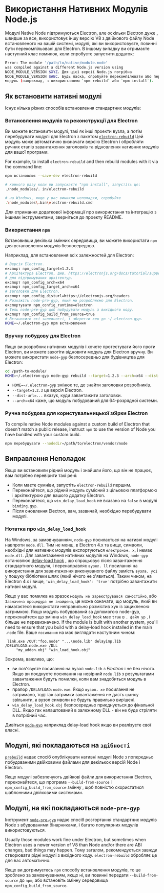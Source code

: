 # Використання Нативних Модулів Node.js

Модулі Native Node підтримуються Electron, але оскільки Electron дуже , швидше за все, використовує іншу версію V8 з двійкового файлу Node встановленого на вашій системі, модулі, які ви використовуєте, повинні бути перекомпільовані для Electron. В іншому випадку ви отримаєте наступний клас помилок, коли спробуєте запустити додаток:

```sh
Error: The module '/path/to/native/module.node'
was compiled against a different Node.js version using
NODE_MODULE_VERSION $XYZ. Для цієї версії Node.js потрібна
NODE_MODULE_VERSION $ABC. Будь ласка, спробуйте перекомпілювати або перевстановити
модуль (наприклад, з використанням `npm rebuild` або `npm install`).
```

## Як встановити нативні модулі

Існує кілька різних способів встановлення стандартних модулів:

### Встановлення модулів та реконструкції для Electron

Ви можете встановити модулі, такі як інші проекти вузла, а потім перебудувати модулі для Electron з пакетом [`electron-rebuild`](https://github.com/electron/electron-rebuild) Цей модуль може автоматично визначати версію Electron і обробляти ручних етапів завантаження заголовків та відновлення нативних модулів для вашої програми.

For example, to install `electron-rebuild` and then rebuild modules with it via the command line:

```sh
npm встановлює --save-dev electron-rebuild

# кожного разу коли ви запускаєте "npm install", запустіть це:
./node_modules/. in/electron-rebuild

# на Windows, якщо у вас виникли неполадки, спробуйте
.\node_modules\.bin\electron-rebuild.cmd
```

Для отримання додаткової інформації про використання та інтеграцію з іншими інструментами, зверніться до проекту README.

### Використання `npm`

Встановивши декілька змінних середовища, ви можете використати `npm` для встановлення модулів безпосередньо.

Наприклад, для встановлення всіх залежностей для Electron:

```sh
# Версія Electron.
експорт npm_config_target=1.2.3
# Архітектура Electron, див. https://electronjs.org/docs/tutorial/support#supported-platforms
# для підтримуваних архітектур.
експорт npm_config_arch=x64
експорт npm_config_target_arch=x64
# заголовки для Electron.
експорт npm_config_disturl=https://electronjs.org/headers
# Розкажіть node-pre-gyp, який ми розробляємо для Electron.
експортувати npm_config_runtime=electron
# Тель node-pre-gyp щоб побудувати модуль з вихідного коду.
експорт npm_config_build_from_source=true
# Встановити всі залежності, і зберегти кеш до ~/.electron-gyp.
HOME=~/.electron-gyp npm встановлення
```

### Вручну побудову для Electron

Якщо ви розробник нативних модулів і хочете протестувати його проти Electron, ви можете захотіти відновити модуль для Electron вручну. Ви можете використати `node-gyp` безпосередньо для будівництва для Electron:

```sh
cd /path-to-module/
HOME=~/.electron-gyp node-gyp rebuild --target=1.2.3 --arch=x64 --dist-url=https://electronjs.org/headers
```

* `HOME=~/.electron-gyp` змінює те, де знайти заголовки розробників.
* `--target=1.2.3` це версія Electron.
* `--dist-url=...` вказує, куди завантажити заголовки.
* `--arch=x64` каже, що модуль побудований для 64-розрядної системи.

### Ручна побудова для користувальницької збірки Electron

To compile native Node modules against a custom build of Electron that doesn't match a public release, instruct `npm` to use the version of Node you have bundled with your custom build.

```sh
npm перебудувати --nodedir=/path/to/electron/vendor/node
```

## Виправлення Неполадок

Якщо ви встановили рідний модуль і знайшли його, що він не працює, вам потрібно перевірити такі речі:

* Коли маєте сумніви, запустіть `electron-rebuild` першим.
* Переконайтеся, що рідний модуль сумісний з цільовою платформою і архітектурою для вашого додатку Electron.
* Переконайтеся, що `win_delay_load_hook` не вказано на `false` в модулі `binding.gyp`.
* Після оновлення Electron, вам, зазвичай, необхідно перебудувати модулі.

### Нотатка про `win_delay_load_hook`

На Windows, за замовчуванням, `node-gyp` посилається на нативні модулі навпроти `node.dll`. Тим не менш, в Electron 4.x та вище, символи, необхідні для нативних модулів експортуються `електроном. x`, і немає `node.dll`. Для завантаження нативних модулів на Windows, `node-gyp` встановлює [delay-load hook](https://msdn.microsoft.com/en-us/library/z9h1h6ty.aspx) , що спрацьовує після завантаження стандартного модуля, і перенаправляє `вузол. ll` посилання на використання для завантаження виконуваного файлу замість `вузла. усі` у пошуку бібліотеки шлях (який нічого не з'явиться). Таким чином, на Electron 4.x і вище, `'win_delay_load_hook': 'true'` потрібно завантажити нативні модулі.

Якщо у вас помилка на зразок `модуль не зареєструвався самостійно`, або `Зазначена
процедура не знайдена`, це може означати, що модуль, який ви намагаєтеся використати неправильно розмістив хук із зацикленою затримкою.  Якщо модуль побудований за допомогою node-gyp, переконайтеся що змінна `win_delay_load_hook` має `true` в `. файл yp` , і більше не перевизначено.  If the module is built with another system, you'll need to ensure that you build with a delay-load hook installed in the main `.node` file. Ваше `посилання` на має виглядати наступним чином:

```plaintext
 link.exe /OUT:"foo.node" "...\node.lib" delayimp.lib /DELAYLOAD:node.exe /DLL
     "my_addon.obj" "win_load_hook.obj"
```

Зокрема, важливо, що:

* ви пов'язуєте посилання на вузол `node.lib` з _Electron_ і не без нічого. Якщо ви поєднуєте посилання на невірний `node.lib` з результатами завантаження будуть помилки, коли вам знадобиться модуль в Electron.
* прапор `/DELAYLOAD:node.exe`. Якщо `вузол. xe` посилання не затримано, тоді гак затримки завантаження не дасть шансу звільнити, а вузол символи не будуть правильно вирішені.
* `win_delay_load_hook.obj` безпосередньо приєднується до фінальної DLL. Якщо гак налаштований в залежному DLL - він не буде стріляти в потрібний час.

Дивіться [`node-gyp`](https://github.com/nodejs/node-gyp/blob/e2401e1395bef1d3c8acec268b42dc5fb71c4a38/src/win_delay_load_hook.cc) наприклад delay-load hook якщо ви реалізуєте свої власні.

## Модулі, які покладаються на `здібності`

[`prebuild`](https://github.com/prebuild/prebuild) надає спосіб опублікувати нативні модулі Node з попередньо побудованими двійковими файлами для декількох версій Node і Electron.

Якщо модулі забезпечують двійкові файли для використання Electron, переконайтеся, що програма `--build-from-source` і `npm_config_build_from_source` змінну , щоб повністю скористатися шаблонними двійковими системами.

## Модулі, на які покладаються `node-pre-gyp`

Інструмент [`node-pre-gyp`](https://github.com/mapbox/node-pre-gyp) надає спосіб розгортання стандартних модулів Node з вбудованими бінарниками, і багато популярних модулів використовуються.

Usually those modules work fine under Electron, but sometimes when Electron uses a newer version of V8 than Node and/or there are ABI changes, bad things may happen. Тому загалом, рекомендується завжди створювати рідні модулі з вихідного коду. `electron-rebuild` обробляє це для вас автоматично.

Якщо ви дотримуєтесь `npm` способу встановлення модулів, то це зроблено за замовчуванням, якщо ні, ви повинні передати `--build-from-source` до `npm`, або встановіть змінну середовища `npm_config_build_from_source`.
